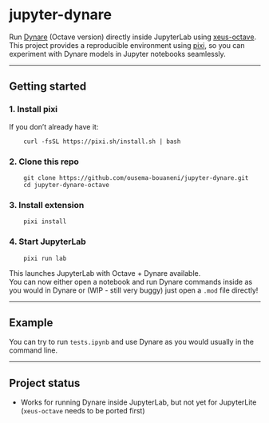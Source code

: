 # jupyter-dynare

Run [Dynare](https://www.dynare.org/) (Octave version) directly inside JupyterLab using [xeus-octave](https://github.com/jupyter-xeus/xeus-octave).  
This project provides a reproducible environment using [pixi](https://prefix.dev/pixi), so you can experiment with Dynare models in Jupyter notebooks seamlessly.

---

## Getting started

### 1. Install pixi
If you don’t already have it:
```
    curl -fsSL https://pixi.sh/install.sh | bash
```
### 2. Clone this repo
```
    git clone https://github.com/ousema-bouaneni/jupyter-dynare.git
    cd jupyter-dynare-octave
```

### 3. Install extension
```
    pixi install
```
### 4. Start JupyterLab
```
    pixi run lab
```
This launches JupyterLab with Octave + Dynare available.  
You can now either open a notebook and run Dynare commands inside as you would in Dynare or (WIP - still very buggy) just open a `.mod` file directly!

---

## Example

You can try to run `tests.ipynb` and use Dynare as you would usually in the command line.

---

## Project status
- Works for running Dynare inside JupyterLab, but not yet for JupyterLite (`xeus-octave` needs to be ported first)
